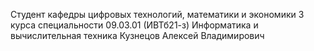 Студент кафедры цифровых технологий,
математики и экономики
3 курса специальности 09.03.01 (ИВТб21-з)
Информатика и вычислительная техника
Кузнецов Алексей Владимирович
